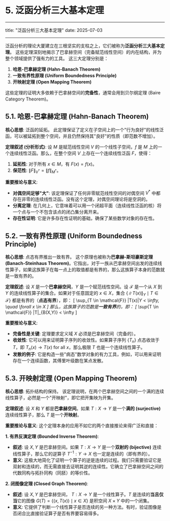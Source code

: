 # 5. 泛函分析三大基本定理

---

title: "泛函分析三大基本定理"
date: 2025-07-03

---

泛函分析的理论大厦建立在三根坚实的支柱之上，它们被称为**泛函分析三大基本定理**。
这些定理深刻地揭示了巴拿赫空间（完备赋范线性空间）的内在结构，并为整个领域提供了强有力的工具。
这三大定理分别是：

1. **哈恩-巴拿赫定理 (Hahn-Banach Theorem)**
2. **一致有界性原理 (Uniform Boundedness Principle)**
3. **开映射定理 (Open Mapping Theorem)**

这些定理的证明大多依赖于巴拿赫空间的**完备性**，通常会用到贝尔纲定理 (Baire Category Theorem)。

## 5.1. 哈恩-巴拿赫定理 (Hahn-Banach Theorem)

**核心思想**: 泛函的延拓。
此定理保证了定义在子空间上的一个"行为良好"的线性泛函，可以被延拓到整个空间，并且仍然保持其"良好"的性质（即范数不增加）。

**定理叙述 (分析形式)**:
设 $M$ 是赋范线性空间 $V$ 的一个线性子空间，$f$ 是 $M$ 上的一个连续线性泛函。那么，在整个空间 $V$ 上存在一个连续线性泛函 $F$，使得：

1. **延拓性**: 对于所有 $x \in M$，有 $F(x) = f(x)$。
2. **保范性**: $\|F\|_{V^*} = \|f\|_{M^*}$。

**重要推论与意义**:

- **对偶空间足够"大"**: 该定理保证了任何非零赋范线性空间的对偶空间 $V^*$ 中都存在非零的连续线性泛函。没有这个定理，对偶空间理论将是空洞的。
- **分离定理**: 在几何上，它意味着可以用一个闭超平面（连续线性泛函的核）将一个点与一个不包含该点的闭凸集分离开来。
- **存在性证明**: 它是许多存在性证明的基础，确保了某些数学对象的存在性。

## 5.2. 一致有界性原理 (Uniform Boundedness Principle)

**核心思想**: 点态有界推出一致有界。
这个原理也被称为**巴拿赫-斯坦豪斯定理 (Banach-Steinhaus Theorem)**。它指出，对于一族从巴拿赫空间出发的连续线性算子，如果这族算子在每一点上的取值都是有界的，那么这族算子本身的范数就是一致有界的。

**定理叙述**:
设 $X$ 是一个**巴拿赫空间**，$Y$ 是一个赋范线性空间。设 $\mathcal{F}$ 是一个从 $X$ 到 $Y$ 的连续线性算子的集合。如果对于任意固定的 $x \in X$，集合 $\{ \|T(x)\|_Y \mid T \in \mathcal{F} \}$ 都是有界的（**点态有界**），即：
\[ \sup_{T \in \mathcal{F}} \|T(x)\|_Y < \infty, \quad \forall x \in X \]
那么，这族算子的范数是**一致有界**的，即：
\[ \sup_{T \in \mathcal{F}} \|T\|_{B(X,Y)} < \infty \]

**重要推论与意义**:

- **完备性是关键**: 定理要求定义域 $X$ 必须是巴拿赫空间（完备的）。
- **收敛性**: 它可以用来证明算子序列的收敛性。如果算子序列 $\{T_n\}$ 点态收敛于 $T$，即 $T_n(x) \to T(x)$ for all $x$，那么极限 $T$ 也是一个连续线性算子。
- **发散的例子**: 它是构造一些"病态"数学对象的有力工具，例如，可以用来证明存在一个连续函数，其傅里叶级数在某点发散。

## 5.3. 开映射定理 (Open Mapping Theorem)

**核心思想**: 拓扑结构的保持。
该定理说明，在两个巴拿赫空间之间的一个满的连续线性算子，必然是一个"开映射"，即它把开集映为开集。

**定理叙述**:
设 $X$ 和 $Y$ 都是**巴拿赫空间**。如果 $T: X \to Y$ 是一个**满的 (surjective)** 连续线性算子，那么 $T$ 是一个**开映射**。

**重要推论与意义**:
这个定理本身的应用不如它的两个直接推论来得广泛和直接：

**1. 有界反演定理 (Bounded Inverse Theorem)**:

- **叙述**: 设 $X, Y$ 是巴拿赫空间。如果 $T: X \to Y$ 是一个**双射的 (bijective)** 连续线性算子，那么它的逆算子 $T^{-1}: Y \to X$ 也一定是连续的（即有界的）。
- **意义**: 这极大地简化了证明一个算子的逆是连续的过程。我们只需要验证它是双射和连续的，而无需直接去证明其逆的连续性。它确立了巴拿赫空间之间的代数同构与拓扑同构（同胚）的等价性。

**2. 闭图像定理 (Closed Graph Theorem)**:

- **叙述**: 设 $X, Y$ 是巴拿赫空间， $T: X \to Y$ 是一个线性算子。$T$ 是连续的**当且仅当**它的图像 $G(T) = \{ (x, T(x)) \mid x \in X \}$ 是积空间 $X \times Y$ 中的一个闭集。
- **意义**: 它提供了判断一个线性算子是否连续的另一种方法。有时，验证图像是否闭合比直接验证算子是否有界要容易得多。
